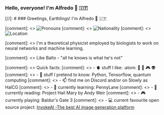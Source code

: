 ### Hello, everyone! I'm Alfredo 👋 🇮🇹
[//]: #  ### Greetings, Earthlings! I'm Alfredo 👋 🇮🇹

[comment]: <> ![Pronouns](https://img.shields.io/badge/Pronouns-he%2Fhim-blue)
[comment]: <> ![Nationality](https://img.shields.io/badge/Nationality-Italian-gold)
[comment]: <> ![Location](https://img.shields.io/badge/Uppsala-Sweden-red)


[comment]: <> I'm a theoretical physicist employed by biologists to work on neural networks and machine learning. 

[comment]: <> Like Balto - "all he knows is what he's not"

[comment]: <> Quick facts:
[comment]: <> - 🫀 stuff I like: :atom: 🤖 🎷 🎮 👽
[comment]: <> - 💬 stuff I pretend to know: Python, Tensorflow, quantum computing
[comment]: <> - 📫 find me on Discord and/or on Slowly as HalCG
[comment]: <> - 🌱 currently learning: PennyLane
[comment]: <> - 📖 currently reading: Project Hail Mary by Andy Weir
[comment]: <> - 🎮 currently playing: Baldur's Gate 3 
[comment]: <> - 💻 current favourite open source project: [InvokeAI -The best AI image generation platform](https://github.com/invoke-ai/InvokeAI)
